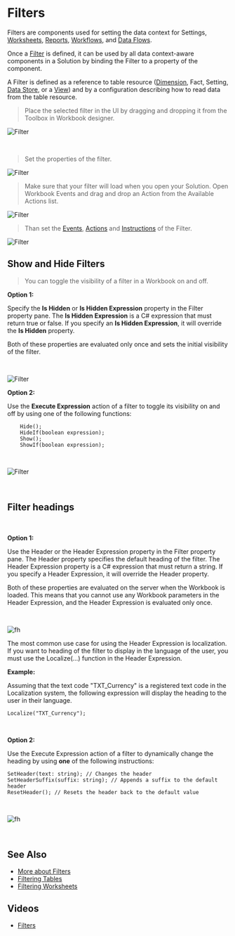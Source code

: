 # Filters

Filters are components used for setting the data context for Settings, [Worksheets](../../worksheets.md), [Reports](reports.md), [Workflows](workflow.md), and [Data Flows](dataflow.md).

Once a [Filter](filter.md) is defined, it can be used by all data context-aware components in a Solution by binding the Filter to a property of the component.

A Filter is defined as a reference to table resource ([Dimension](../../dimensions.md), Fact, Setting, [Data Store](../../datastores.md), or a [View](../../views.md)) and by a configuration describing how to read data from the table resource.
<br/>

>Place the selected filter in the UI by dragging and dropping it from the Toolbox in Workbook designer.

![Filter](https://profitbasedocs.blob.core.windows.net/images/filtersinworkbook.png)



<br/>

>Set the properties of the filter. 

![Filter](https://profitbasedocs.blob.core.windows.net/images/filtersinworkbookproperties.png)
<br/>

>Make sure that your filter will load when you open your Solution. Open Workbook Events and drag and drop an Action from the Available Actions list.

![Filter](https://profitbasedocs.blob.core.windows.net/images/workbookaction.png)
<br/>

>Than set the [Events](../programmingmodel/interactionmodel/workbookevents.md), [Actions](../programmingmodel/interactionmodel/workbookactions.md) and [Instructions]() of the Filter. 

![Filter](https://profitbasedocs.blob.core.windows.net/images/filtersinworkbookevents.png)
<br/>



## Show and Hide Filters


>You can toggle the visibility of a filter in a Workbook on and off.

**Option 1:** 

Specify the **Is Hidden** or **Is Hidden Expression** property in the Filter property pane.
The **Is Hidden Expression** is a C# expression that must return true or false. If you specify an **Is Hidden Expression**, it will override the **Is Hidden** property.

Both of these properties are evaluated only once and sets the initial visibility of the filter. 

<br/>

![Filter](https://profitbasedocs.blob.core.windows.net/images/hideFilter2.png)
<br/>

**Option 2:**

Use the **Execute Expression** action of a filter to toggle its visibility on and off by using one of the following functions:

        Hide();
        HideIf(boolean expression);
        Show();
        ShowIf(boolean expression);

<br/>

![Filter](https://profitbasedocs.blob.core.windows.net/images/hideFilter3.png)

<br/>



## Filter headings

<br/>

**Option 1:**

Use the Header or the Header Expression property in the Filter property pane.
The Header property specifies the default heading of the filter.
The Header Expression property is a C# expression that must return a string. If you specify a Header Expression, it will override the Header property.

Both of these properties are evaluated on the server when the Workbook is loaded. This means that you cannot use any Workbook parameters in the Header Expression, and the Header Expression is evaluated only once.

<br/>

![fh](https://profitbasedocs.blob.core.windows.net/images/filterheadings1.png)

The most common use case for using the Header Expression is localization.  
If you want to heading of the filter to display in the language of the user, you must use the Localize(...) function in the Header Expression.
<br/>

**Example:**

Assuming that the text code "TXT_Currency" is a registered text code in the Localization system, the following expression will display the heading to the user in their language.

```
Localize("TXT_Currency");
```

<br/>

**Option 2:**

Use the Execute Expression action of a filter to dynamically change the heading by using **one** of the following instructions:

```
SetHeader(text: string); // Changes the header
SetHeaderSuffix(suffix: string); // Appends a suffix to the default header
ResetHeader(); // Resets the header back to the default value
```

<br/>

![fh](https://profitbasedocs.blob.core.windows.net/images/filterheadings2.png)



<br/>




## See Also
* [More about Filters](../../filters/index.md)
* [Filtering Tables](../../tables/filters.md)
* [Filtering Worksheets](../../worksheets/filters.md)

## Videos

* [Filters](../../../videos/filters.md)